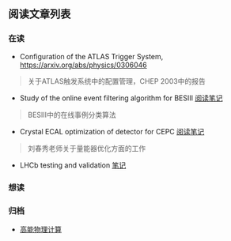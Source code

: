 ## 阅读文章列表

### 在读

* Configuration of the ATLAS Trigger System, https://arxiv.org/abs/physics/0306046
> 关于ATLAS触发系统中的配置管理，CHEP 2003中的报告

* Study of the online event filtering algorithm for BESIII [阅读笔记](beseventfilter.html)
> BESIII中的在线事例分类算法

* Crystal ECAL optimization of detector for CEPC [阅读笔记](liucxecal202003.html)
> 刘春秀老师关于量能器优化方面的工作

* LHCb testing and validation [笔记](lhcb-ci.html)

### 想读

### 归档
* [高能物理计算](hep-computing.html)